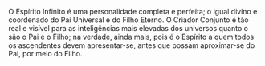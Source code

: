﻿O Espírito Infinito é uma personalidade completa e perfeita; o igual divino e coordenado do Pai Universal e do Filho Eterno. O Criador Conjunto é tão real e visível para as inteligências mais elevadas dos universos quanto o são o Pai e o Filho; na verdade, ainda mais, pois é o Espírito a quem todos os                ascendentes devem apresentar-se, antes que possam aproximar-se do Pai, por meio do Filho.